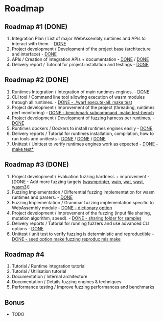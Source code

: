 # Roadmap

## Roadmap #1 (DONE)

1. Integration Plan / List of major WebAssembly runtimes and APIs to interact with them. - [DONE](INTEGRATION.md)
2. Project development / Development of the project base (architecture and interface) - [DONE](../warf/src/main.rs)
3. APIs / Creation of integration APIs + documentation - [DONE](../warf/targets/src/lib.rs) / [DONE](how_to_add_new_fuzz_target.md)
4. Delivery report / Tutorial for project installation and testings - [DONE](../README.md#quick-start)

## Roadmap #2 (DONE)

1.	Runtimes Integration / Integration of main runtimes engines. - [DONE](../warf/targets/src/lib.rs)
2.	CLI tool / Command line tool allowing execution of wasm modules through all runtimes. - [DONE - ./warf execute-all, make test](../warf/src/main.rs)
3.	Project development / Improvement of the project (threading, runtimes perf monitoring) - [DONE - benchmark subcommand, make test-bench](../warf/src/main.rs)
4.	Project development / Development of fuzzing harness per runtimes. - [DONE](../warf/targets/src/)
5.	Runtimes dockers / Dockers to install runtimes engines easily - [DONE](../Dockerfile)
6.	Delivery reports / Tutorial for runtimes installation, compilation, how to run tools and unittests - [DONE](../README.md) / [DONE](WARF_SUBCOMMANDS.md) / [DONE](../docs/)
7.	Unittest / Unittest to verify runtimes engines work as expected - [DONE - make test\*](../warf/Makefile)

## Roadmap #3 (DONE)

1.	Project development	/ Evaluation fuzzing hardness + improvement - [DONE - Add more fuzzing targets ([wasmprinter](../warf/targets/src/wasmprinter.rs), [wain](../warf/targets/src/wain.rs), [wat](../warf/targets/src/wat.rs), [wast](../warf/targets/src/wast.rs), [wasm3](../warf/targets/src/wasm3.rs))]
2.	Fuzzing Implementation / Differential fuzzing implementation for wasm runtimes and parsers. - [DONE](../warf/targets/src/lib.rs)
3.	Fuzzing Implementation / Grammar fuzzing implementation specific to WebAssembly module - [DONE - dictionary option](../warf/dictionary)
4.	Project development / Improvement of the fuzzing (input file sharing, mutation algorithm, speed). - [DONE - sharing folder for samples](../warf/src/targets.rs)
5.	Delivery reports / Tutorial for running fuzzers and use advanced CLI options - [DONE](warf_advanced_options.md)
6.	Unittest / unit test to verify fuzzing is deterministic and reproductible - [DONE - seed option make fuzzing reproduc mis make](../warf/src/main.rs)

## Roadmap #4

1.	Tutorial / Runtime integration tutorial
2.	Tutorial / Utilisation tutorial
3.	Documentation / Internal architecture
4.	Documentation / Details fuzzing engines & techniques
5.	Performance testing / Improve fuzzing performances and benchmarks

## Bonus

- TODO
